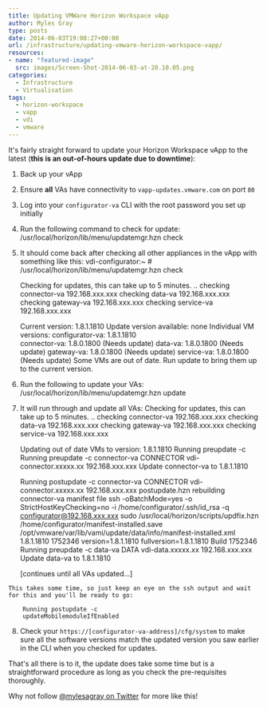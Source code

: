 ```yaml
---
title: Updating VMWare Horizon Workspace vApp
author: Myles Gray
type: posts
date: 2014-06-03T19:08:27+00:00
url: /infrastructure/updating-vmware-horizon-workspace-vapp/
resources:
- name: "featured-image"
  src: images/Screen-Shot-2014-06-03-at-20.10.05.png
categories:
  - Infrastructure
  - Virtualisation
tags:
  - horizon-workspace
  - vapp
  - vdi
  - vmware
---
```


It's fairly straight forward to update your Horizon Workspace vApp to the latest (**this is an out-of-hours update due to downtime**):

<!--more-->

  1. Back up your vApp
  2. Ensure **all** VAs have connectivity to `vapp-updates.vmware.com` on port `80`
  3. Log into your `configurator-va` CLI with the root password you set up initially
  4. Run the following command to check for update: 
        /usr/local/horizon/lib/menu/updatemgr.hzn check
        

  5. It should come back after checking all other appliances in the vApp with something like this: 
        vdi-configurator:~ # /usr/local/horizon/lib/menu/updatemgr.hzn check
        
        Checking for updates, this can take up to 5 minutes.
        ..
        checking connector-va 192.168.xxx.xxx
        checking data-va 192.168.xxx.xxx
        checking gateway-va 192.168.xxx.xxx
        checking service-va 192.168.xxx.xxx
        
        Current version: 1.8.1.1810
        Update version available: none
        Individual VM versions:
            configurator-va:      1.8.1.1810  
            connector-va:         1.8.0.1800 (Needs update) 
            data-va:              1.8.0.1800 (Needs update) 
            gateway-va:           1.8.0.1800 (Needs update) 
            service-va:           1.8.0.1800 (Needs update) 
        Some VMs are out of date.
        Run update to bring them up to the current version.
        

  6. Run the following to update your VAs: 
        /usr/local/horizon/lib/menu/updatemgr.hzn update
        

  7. It will run through and update all VAs: 
        Checking for updates, this can take up to 5 minutes.
        ..
        checking connector-va 192.168.xxx.xxx
        checking data-va 192.168.xxx.xxx
        checking gateway-va 192.168.xxx.xxx
        checking service-va 192.168.xxx.xxx
        
        Updating out of date VMs to version: 1.8.1.1810
        Running preupdate -c
        Running preupdate -c connector-va CONNECTOR vdi-connector.xxxxx.xx 192.168.xxx.xxx
        Update connector-va to 1.8.1.1810
        
        Running postupdate -c connector-va CONNECTOR vdi-connector.xxxxx.xx 192.168.xxx.xxx
        postupdate.hzn rebuilding connector-va manifest file
        ssh -oBatchMode=yes -o StrictHostKeyChecking=no -i /home/configurator/.ssh/id_rsa -q configurator@192.168.xxx.xxx sudo /usr/local/horizon/scripts/updfix.hzn /home/configurator/manifest-installed.save /opt/vmware/var/lib/vami/update/data/info/manifest-installed.xml 1.8.1.1810 1752346
        version=1.8.1.1810 fullversion=1.8.1.1810 Build 1752346
        Running preupdate -c data-va DATA vdi-data.xxxxx.xx 192.168.xxx.xxx
        Update data-va to 1.8.1.1810
        
        [continues until all VAs updated...]
        
    
    This takes some time, so just keep an eye on the ssh output and wait for this and you'll be ready to go:
    
        Running postupdate -c
        updateMobilemoduleIfEnabled
        

  8. Check your `https://[configurator-va-address]/cfg/system` to make sure all the software versions match the updated version you saw earlier in the CLI when you checked for updates.</p> 

That's all there is to it, the update does take some time but is a straightforward procedure as long as you check the pre-requisites thoroughly.

Why not follow [@mylesagray on Twitter][1] for more like this!

 [1]: https://twitter.com/mylesagray